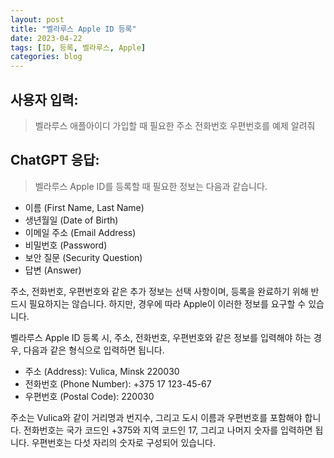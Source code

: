 ```yaml
---
layout: post
title: "벨라루스 Apple ID 등록"
date: 2023-04-22
tags: [ID, 등록, 벨라루스, Apple]
categories: blog
---
```


## 사용자 입력:
> 벨라루스 애플아이디 가입할 때 필요한 주소 전화번호 우편번호를 예제 알려줘

## ChatGPT 응답:
> 벨라루스 Apple ID를 등록할 때 필요한 정보는 다음과 같습니다.

- 이름 (First Name, Last Name)
- 생년월일 (Date of Birth)
- 이메일 주소 (Email Address)
- 비밀번호 (Password)
- 보안 질문 (Security Question)
- 답변 (Answer)

주소, 전화번호, 우편번호와 같은 추가 정보는 선택 사항이며, 등록을 완료하기 위해 반드시 필요하지는 않습니다. 하지만, 경우에 따라 Apple이 이러한 정보를 요구할 수 있습니다.

벨라루스 Apple ID 등록 시, 주소, 전화번호, 우편번호와 같은 정보를 입력해야 하는 경우, 다음과 같은 형식으로 입력하면 됩니다.

- 주소 (Address): Vulica, Minsk 220030
- 전화번호 (Phone Number): +375 17 123-45-67
- 우편번호 (Postal Code): 220030

주소는 Vulica와 같이 거리명과 번지수, 그리고 도시 이름과 우편번호를 포함해야 합니다. 전화번호는 국가 코드인 +375와 지역 코드인 17, 그리고 나머지 숫자를 입력하면 됩니다. 우편번호는 다섯 자리의 숫자로 구성되어 있습니다.

